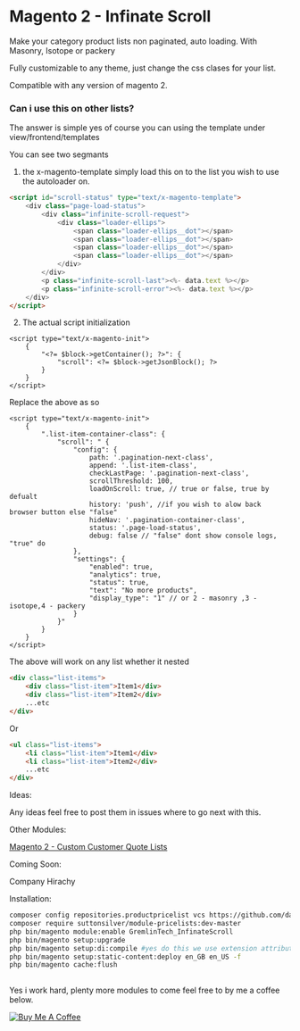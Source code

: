 # Magento 2 - Infinate Scroll

Make your category product lists non paginated, auto loading. With Masonry, Isotope or packery

Fully customizable to any theme, just change the css clases for your list.

Compatible with any version of magento 2. 

### Can i use this on other lists?

The answer is simple yes of course you can using the template under view/frontend/templates

You can see two segmants

1. the x-magento-template simply load this on to the list you wish to use the autoloader on.
```html
<script id="scroll-status" type="text/x-magento-template">
    <div class="page-load-status">
        <div class="infinite-scroll-request">
            <div class="loader-ellips">
                <span class="loader-ellips__dot"></span>
                <span class="loader-ellips__dot"></span>
                <span class="loader-ellips__dot"></span>
                <span class="loader-ellips__dot"></span>
            </div>
        </div>
        <p class="infinite-scroll-last"><%- data.text %></p>
        <p class="infinite-scroll-error"><%- data.text %></p>
    </div>
</script>
````
2. The actual script initialization 

```$xslt
<script type="text/x-magento-init">
    {
        "<?= $block->getContainer(); ?>": {
            "scroll": <?= $block->getJsonBlock(); ?>
        }
    }
</script>
```


Replace the above as so

```$xslt
<script type="text/x-magento-init">
    {
        ".list-item-container-class": {
            "scroll": " {
                "config": { 
                    path: '.pagination-next-class',
                    append: '.list-item-class',
                    checkLastPage: '.pagination-next-class',
                    scrollThreshold: 100,
                    loadOnScroll: true, // true or false, true by defualt
                    history: 'push', //if you wish to alow back browser button else "false"
                    hideNav: '.pagination-container-class',
                    status: '.page-load-status',
                    debug: false // "false" dont show console logs, "true" do
                },
                "settings": {
                    "enabled": true,
                    "analytics": true,
                    "status": true,
                    "text": "No more products",
                    "display_type": "1" // or 2 - masonry ,3 - isotope,4 - packery
                }
            }"
        }
    }
</script>
```

The above will work on any list whether it nested 

```html
<div class="list-items">
    <div class="list-item">Item1</div>
    <div class="list-item">Item2</div>
    ...etc
</div>
```
Or
 ```html
 <ul class="list-items">
     <li class="list-item">Item1</div>
     <li class="list-item">Item2</div>
     ...etc
 </div>
 ```
Ideas: 

Any ideas feel free to post them in issues where to go next with this. 

Other Modules:

[Magento 2 - Custom Customer Quote Lists](https://github.com/danrcoull/Magento2-Product-Price-List)

Coming Soon:

Company Hirachy 

Installation:

```bash
composer config repositories.productpricelist vcs https://github.com/danrcoull/product-price-list.git
composer require suttonsilver/module-pricelists:dev-master
php bin/magento module:enable GremlinTech_InfinateScroll
php bin/magento setup:upgrade
php bin/magento setup:di:compile #yes do this we use extension attributes so you can see the original price and the custom price.
php bin/magento setup:static-content:deploy en_GB en_US -f 
php bin/magento cache:flush
 
```

Yes i work hard, plenty more modules to come feel free to by me a coffee below. 



[![Buy Me A Coffee](https://cdn.buymeacoffee.com/buttons/lato-black.png)](https://www.buymeacoffee.com/BHaNOMl)


